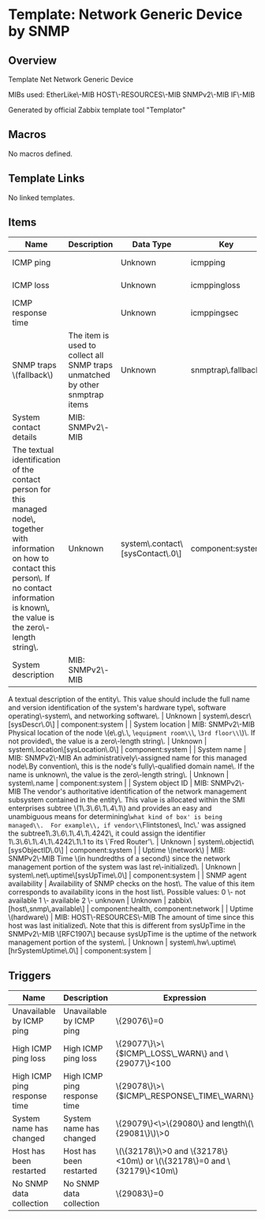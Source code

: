 # Template: Network Generic Device by SNMP

## Overview
Template Net Network Generic Device

MIBs used:
EtherLike\\-MIB
HOST\\-RESOURCES\\-MIB
SNMPv2\\-MIB
IF\\-MIB

Generated by official Zabbix template tool "Templator"

## Macros

No macros defined.

## Template Links

No linked templates.

## Items

| Name | Description | Data Type | Key | Tags |
|------|-------------|-----------|-----|------|
| ICMP ping |  | Unknown | icmpping | component:health, component:network |
| ICMP loss |  | Unknown | icmppingloss | component:health, component:network |
| ICMP response time |  | Unknown | icmppingsec | component:health, component:network |
| SNMP traps \\(fallback\\) | The item is used to collect all SNMP traps unmatched by other snmptrap items | Unknown | snmptrap\\.fallback | component:network |
| System contact details | MIB: SNMPv2\\-MIB
The textual identification of the contact person for this managed node\\, together with information on how to contact this person\\.  If no contact information is known\\, the value is the zero\\-length string\\. | Unknown | system\\.contact\\[sysContact\\.0\\] | component:system |
| System description | MIB: SNMPv2\\-MIB
A textual description of the entity\\. This value should
include the full name and version identification of the system's hardware type\\, software operating\\-system\\, and
networking software\\. | Unknown | system\\.descr\\[sysDescr\\.0\\] | component:system |
| System location | MIB: SNMPv2\\-MIB
Physical location of the node \\(e\\.g\\.\\, \\`equipment room\\`\\, \\`3rd floor\\`\\)\\. If not provided\\, the value is a zero\\-length string\\. | Unknown | system\\.location\\[sysLocation\\.0\\] | component:system |
| System name | MIB: SNMPv2\\-MIB
An administratively\\-assigned name for this managed node\\.By convention\\, this is the node's fully\\-qualified domain name\\.  If the name is unknown\\, the value is the zero\\-length string\\. | Unknown | system\\.name | component:system |
| System object ID | MIB: SNMPv2\\-MIB
The vendor's authoritative identification of the network management subsystem contained in the entity\\.  This value is allocated within the SMI enterprises subtree \\(1\\.3\\.6\\.1\\.4\\.1\\) and provides an easy and unambiguous means for determining\\`what kind of box' is being managed\\.  For example\\, if vendor\\`Flintstones\\, Inc\\.' was assigned the subtree1\\.3\\.6\\.1\\.4\\.1\\.4242\\, it could assign the identifier 1\\.3\\.6\\.1\\.4\\.1\\.4242\\.1\\.1 to its \\`Fred Router'\\. | Unknown | system\\.objectid\\[sysObjectID\\.0\\] | component:system |
| Uptime \\(network\\) | MIB: SNMPv2\\-MIB
Time \\(in hundredths of a second\\) since the network management portion of the system was last re\\-initialized\\. | Unknown | system\\.net\\.uptime\\[sysUpTime\\.0\\] | component:system |
| SNMP agent availability | Availability of SNMP checks on the host\\. The value of this item corresponds to availability icons in the host list\\.
Possible values:
0 \\- not available
1 \\- available
2 \\- unknown | Unknown | zabbix\\[host\\,snmp\\,available\\] | component:health, component:network |
| Uptime \\(hardware\\) | MIB: HOST\\-RESOURCES\\-MIB
The amount of time since this host was last initialized\\. Note that this is different from sysUpTime in the SNMPv2\\-MIB \\[RFC1907\\] because sysUpTime is the uptime of the network management portion of the system\\. | Unknown | system\\.hw\\.uptime\\[hrSystemUptime\\.0\\] | component:system |
## Triggers

| Name | Description | Expression | Severity | Dependencies | Tags |
|------|-------------|------------|----------|--------------|------|
| Unavailable by ICMP ping | Unavailable by ICMP ping | \\{29076\\}=0 | High |  | scope:availability |
| High ICMP ping loss | High ICMP ping loss | \\{29077\\}\\>\\{$ICMP\\_LOSS\\_WARN\\} and \\{29077\\}<100 | Warning | Unavailable by ICMP ping | scope:availability, scope:performance |
| High ICMP ping response time | High ICMP ping response time | \\{29078\\}\\>\\{$ICMP\\_RESPONSE\\_TIME\\_WARN\\} | Warning | Unavailable by ICMP ping, High ICMP ping loss | scope:availability, scope:performance |
| System name has changed | System name has changed | \\{29079\\}<\\>\\{29080\\} and length\\(\\{29081\\}\\)\\>0 | Information |  | scope:notice, scope:security |
| Host has been restarted | Host has been restarted | \\(\\{32178\\}\\>0 and \\{32178\\}<10m\\) or \\(\\{32178\\}=0 and \\{32179\\}<10m\\) | Warning | No SNMP data collection | scope:notice |
| No SNMP data collection | No SNMP data collection | \\{29083\\}=0 | Warning | Unavailable by ICMP ping | scope:availability |